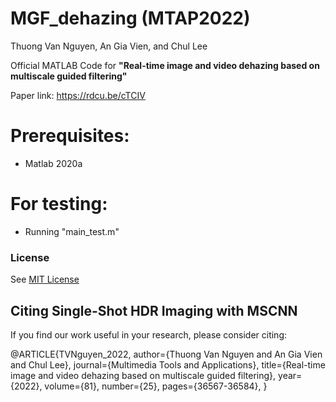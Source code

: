 # MGF_dehazing (MTAP2022)

Thuong Van Nguyen, An Gia Vien, and Chul Lee

Official MATLAB Code for **"Real-time image and video dehazing based on multiscale guided filtering"**

Paper link: https://rdcu.be/cTCIV

# Prerequisites:
+ Matlab 2020a

# For testing:
+ Running "main_test.m"

### License
See [MIT License](https://github.com/viengiaan/MGF_dehazing/blob/main/LICENSE)


Citing Single-Shot HDR Imaging with MSCNN
-------------
If you find our work useful in your research, please consider citing:

  @ARTICLE{TVNguyen_2022,
    author={Thuong Van Nguyen and An Gia Vien and Chul Lee},
    journal={Multimedia Tools and Applications}, 
    title={Real-time image and video dehazing based on multiscale guided filtering}, 
    year={2022},
    volume={81},
    number={25},
    pages={36567-36584},
  }
